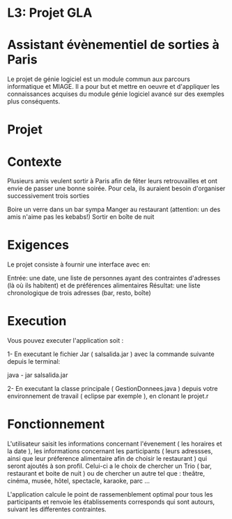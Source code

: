 # L3: Projet GLA

# Assistant évènementiel de sorties à Paris

Le projet de génie logiciel est un module commun aux parcours informatique et MIAGE. Il a pour but et mettre en oeuvre et d'appliquer les connaissances acquises du module génie logiciel avancé sur des exemples plus conséquents.

# Projet
# Contexte

Plusieurs amis veulent sortir à Paris afin de fêter leurs retrouvailles et ont envie de passer une bonne soirée. Pour cela, ils auraient besoin d'organiser successivement trois sorties

Boire un verre dans un bar sympa
Manger au restaurant (attention: un des amis n'aime pas les kebabs!)
Sortir en boîte de nuit
# Exigences
Le projet consiste à fournir une interface avec en:

Entrée: une date, une liste de personnes ayant des contraintes d'adresses (là où ils habitent) et de préférences alimentaires
Résultat: une liste chronologique de trois adresses (bar, resto, boîte)


# Execution
Vous pouvez executer l'application soit :

1- En executant le fichier Jar ( salsalida.jar ) avec la commande suivante depuis le terminal:

java - jar salsalida.jar 

2- En executant la classe principale ( GestionDonnees.java ) depuis votre environnement de travail ( eclipse par exemple ), en clonant le projet.r
# Fonctionnement
L'utilisateur saisit les informations concernant l'évenement ( les horaires et la date ), les informations concernant les participants ( leurs adressses, ainsi que leur préference alimentaire afin de choisir le restaurant ) qui seront ajoutés à son profil.
Celui-ci a le choix de chercher un Trio ( bar, restaurant et boite de nuit ) ou de chercher un autre  tel que : theâtre, cinéma, musée, hôtel, spectacle, karaoke, parc ...

L'application calcule le point de rassemenblement optimal pour tous les participants et renvoie les établissements corresponds qui sont autours, suivant les differentes contraintes.
